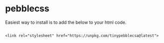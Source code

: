 # pebblecss

Easiest way to install is to add the below to your html code.

```

<link rel="stylesheet" href="https://unpkg.com/tinypebblecsa@latest">
```
